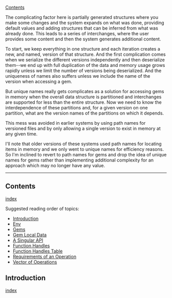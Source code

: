 [Contents](../../Topic%20Indexes/Contents.md)

The complicating factor here is partially generated structures where you make some changes and the system expands on what was done, providing default values and adding structures that can be inferred from what was already done. This leads to a series of interchanges, where the user provides some content and then the system generates additional content.

To start, we keep everything in one structure and each iteration creates a new, and named, version of that structure. And the first complication comes when we serialize the different versions independently and then deserialize them--we end up with full duplication of the data and memory usage grows rapidly unless we limit the number of versions being deserialized. And the uniqueness of names also suffers unless we include the name of the version when accessing a gem.

But unique names really gets complicates as a solution for accessing gems in memory when the overall data structure is partitioned and interchanges are supported for less than the entire structure. Now we need to know the interdependence of these partitions and, for a given version on one partition, what are the version names of the partitions on which it depends.

This mess was avoided in earlier systems by using path names for versioned files and by only allowing a single version to exist in memory at any given time.

I'll note that older versions of these systems used path names for locating items in memory and we only went to unique names for efficiency reasons. So I'm inclined to revert to path names for gems and drop the idea of unique names for gems rather than implementing additional complexity for an approach which may no longer have any value.

---

## Contents
[index](../../Topic%20Indexes/Contents.md)

Suggested reading order of topics:

- [Introduction](../../Topic%20Indexes/Introduction.md)
- [Env](../../Topic%20Indexes/Env.md)
- [Gems](../../Topic%20Indexes/Gems.md)
- [Gem Local Data](../../Topic%20Indexes/Gem%20Local%20Data.md)
- [A Singular API](../../Topic%20Indexes/A%20Singular%20API.md)
- [Function Handles](../../Topic%20Indexes/Function%20Handles.md)
- [Function Handles Table](../../Topic%20Indexes/Function%20Handles%20Table.md)
- [Requirements of an Operation](../../Topic%20Indexes/Requirements%20of%20an%20Operation.md)
- [Vector of Operations](../../Topic%20Indexes/Vector%20of%20Operations.md)

## Introduction
[index](../../Topic%20Indexes/Introduction.md)

